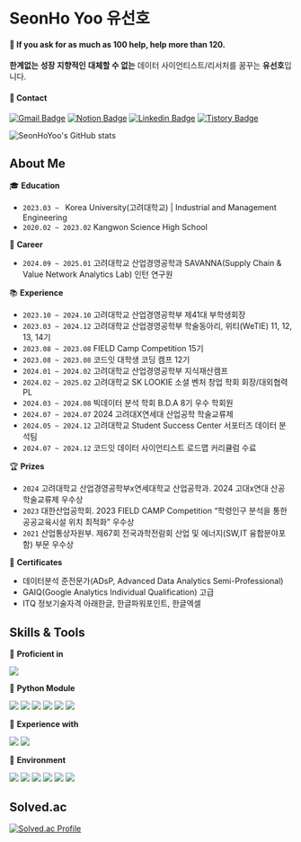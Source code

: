 # SeonHo Yoo 유선호
 
#### 💬 If you ask for as much as 100 help, help more than 120. 
**한계없는** **성장 지향적인** **대체할 수 없는** 데이터 사이언티스트/리서처를 꿈꾸는 **유선호**입니다.

#### 📧 Contact 
[![Gmail Badge](https://img.shields.io/badge/Gmail-d14836?style=flat-square&logo=Gmail&logoColor=white&link=mailto:leoyoo2004@gmail.com)](mailto:leoyoo2004@gmail.com)
[![Notion Badge](https://img.shields.io/badge/-Notion-dd2a7b?style=flat-square&logo=notion&logoColor=white&link=https://seonhoyoo.notion.site/SeonHo-Yoo-808ec3fddce24937b676c12386dabf55?pvs=4)](https://seonhoyoo.notion.site/SeonHo-Yoo-808ec3fddce24937b676c12386dabf55?pvs=4) 
[![Linkedin Badge](https://img.shields.io/badge/-LinkedIn-blue?style=flat-square&logo=Linkedin&logoColor=white&link=https://www.linkedin.com/in/seonhoyoo/?originalSubdomain=kr)](https://www.linkedin.com/in/seonhoyoo/?originalSubdomain=kr)
[![Tistory Badge](http://img.shields.io/badge/-Tistory-brightgreen?style=flat-square&logo=FF5722&link=https://dsdiary.tistory.com/)](https://dsdiary.tistory.com/)

![SeonHoYoo's GitHub stats](https://github-readme-stats.vercel.app/api?username=SeonHoYoo&show_icons=true&theme=highcontrast&width=50)
   
## About Me
🎓 **Education**
- <code>2023.03 ~ </code> Korea University(고려대학교) | Industrial and Management Engineering
- <code>2020.02 ~ 2023.02</code> Kangwon Science High School

💼 **Career**
- <code>2024.09 ~ 2025.01</code> 고려대학교 산업경영공학과 SAVANNA(Supply Chain & Value Network Analytics Lab) 인턴 연구원
 
📚 **Experience**
- <code>2023.10 ~ 2024.10</code> 고려대학교 산업경영공학부 제41대 부학생회장
- <code>2023.03 ~ 2024.12</code> 고려대학교 산업경영공학부 학술동아리, 위티(WeTIE) 11, 12, 13, 14기
- <code>2023.08 ~ 2023.08</code> FIELD Camp Competition 15기
- <code>2023.08 ~ 2023.08</code> 코드잇 대학생 코딩 캠프 12기
- <code>2024.01 ~ 2024.02</code> 고려대학교 산업경영공학부 지식재산캠프
- <code>2024.02 ~ 2025.02</code> 고려대학교 SK LOOKIE 소셜 벤처 창업 학회 회장/대외협력 PL
- <code>2024.03 ~ 2024.08</code> 빅데이터 분석 학회 B.D.A 8기 우수 학회원
- <code>2024.07 ~ 2024.07</code> 2024 고려대X연세대 산업공학 학술교류제
- <code>2024.05 ~ 2024.12</code> 고려대학교 Student Success Center 서포터즈 데이터 분석팀
- <code>2024.07 ~ 2024.12</code> 코드잇 데이터 사이언티스트 로드맵 커리큘럼 수료

🏆 **Prizes**
- <code>2024</code> 고려대학교 산업경영공학부x연세대학교 산업공학과. 2024 고대x연대 산공 학술교류제 우수상
- <code>2023</code> 대한산업공학회. 2023 FIELD CAMP Competition “학령인구 분석을 통한 공공교육시설 위치 최적화” 우수상
- <code>2021</code> 산업통상자원부. 제67회 전국과학전람회 산업 및 에너지(SW,IT 융합분야포함) 부문 우수상

🪪 **Certificates**
- 데이터분석 준전문가(ADsP, Advanced Data Analytics Semi-Professional)
- GAIQ(Google Analytics Individual Qualification) 고급
- ITQ 정보기술자격 아래한글, 한글파워포인트, 한글엑셀

## Skills & Tools
📕 **Proficient in**

<img src="https://camo.githubusercontent.com/7ed31ba8585682c70901bb7567d5ca186e6808d0d5c8619fc78ca3bfa5855795/68747470733a2f2f696d672e736869656c64732e696f2f62616467652f507974686f6e2d3337373641423f7374796c653d666c6174266c6f676f3d507974686f6e266c6f676f436f6c6f723d7768697465" data-canonical-src="https://img.shields.io/badge/Python-3776AB?style=flat&amp;logo=Python&amp;logoColor=white" style="max-width: 100%;">

📗 **Python Module**

<img src="https://camo.githubusercontent.com/3a41d9ac012d573cc8f5e39619d2849bb21ecce44024159a568ea4d0eeb88dea/68747470733a2f2f696d672e736869656c64732e696f2f62616467652f70616e6461732d3135303435383f7374796c653d666c6174266c6f676f3d70616e646173266c6f676f436f6c6f723d7768697465" data-canonical-src="https://img.shields.io/badge/pandas-150458?style=flat&amp;logo=pandas&amp;logoColor=white" style="max-width: 100%;"> <img src="https://camo.githubusercontent.com/42929b4ddd17b99208b4d94e440e055fa001a4c53d7c406fb97e6b644f6747d5/68747470733a2f2f696d672e736869656c64732e696f2f62616467652f4e756d50792d3031333234333f7374796c653d666c6174266c6f676f3d4e756d5079266c6f676f436f6c6f723d7768697465" data-canonical-src="https://img.shields.io/badge/NumPy-013243?style=flat&amp;logo=NumPy&amp;logoColor=white" style="max-width: 100%;"> <img src="https://camo.githubusercontent.com/a0ea014ad837a7baf52cd958be74c9bc9e900c57056bf30539b8add2b6458036/68747470733a2f2f696d672e736869656c64732e696f2f62616467652f4d6174706c6f746c69622d3043313532383f7374796c653d666c6174266c6f676f3d536f756e64636861727473266c6f676f436f6c6f723d7768697465" data-canonical-src="https://img.shields.io/badge/Matplotlib-0C1528?style=flat&amp;logo=Soundcharts&amp;logoColor=white" style="max-width: 100%;"> <img src="https://camo.githubusercontent.com/834bfc7546a1ae9fec6f648a664c9b63a8446e06c32a0469e8cebca7c0c97e50/68747470733a2f2f696d672e736869656c64732e696f2f62616467652f7363696b69742532306c6561726e2d4637393331453f7374796c653d666c6174266c6f676f3d7363696b69742d6c6561726e266c6f676f436f6c6f723d7768697465" data-canonical-src="https://img.shields.io/badge/scikit%20learn-F7931E?style=flat&amp;logo=scikit-learn&amp;logoColor=white" style="max-width: 100%;"> <img src="https://camo.githubusercontent.com/e93a11ea9127a937c84e6039c82e4609b4f8a76a8e96e87964cd6cd119fac5fc/68747470733a2f2f696d672e736869656c64732e696f2f62616467652f54656e736f72466c6f772d4646364630303f7374796c653d666c6174266c6f676f3d54656e736f72466c6f77266c6f676f436f6c6f723d7768697465" data-canonical-src="https://img.shields.io/badge/TensorFlow-FF6F00?style=flat&amp;logo=TensorFlow&amp;logoColor=white" style="max-width: 100%;"> <img src="https://camo.githubusercontent.com/170b0d72d2ed27d5583500c627f27d09d4b86b980ddc2905eb9d593ee8b84a91/68747470733a2f2f696d672e736869656c64732e696f2f62616467652f5079546f7263682d4545344332433f7374796c653d666c6174266c6f676f3d5079546f726368266c6f676f436f6c6f723d7768697465" data-canonical-src="https://img.shields.io/badge/PyTorch-EE4C2C?style=flat&amp;logo=PyTorch&amp;logoColor=white" style="max-width: 100%;">

📙 **Experience with**

<img src="https://camo.githubusercontent.com/bbfd4353a707cecc90f8e10e72029f2d7eb09d39a0aa55ac2f3804b204168b0b/68747470733a2f2f696d672e736869656c64732e696f2f62616467652f522d3237364443333f7374796c653d666c6174266c6f676f3d52266c6f676f436f6c6f723d7768697465" data-canonical-src="https://img.shields.io/badge/R-276DC3?style=flat&amp;logo=R&amp;logoColor=white" style="max-width: 100%;"> <img src="https://camo.githubusercontent.com/fc96ccbae9255b70ea847d9a5accb575feda17ef5915aa662ff3effe85fa31bb/68747470733a2f2f696d672e736869656c64732e696f2f62616467652f5341532d3432383546343f7374796c653d666c6174266c6f676f3d676f6f676c656368726f6d65266c6f676f436f6c6f723d626c7565" data-canonical-src="https://img.shields.io/badge/SAS-4285F4?style=flat&amp;logo=googlechrome&amp;logoColor=blue" style="max-width: 100%;">

📘 **Environment**

<img src="https://camo.githubusercontent.com/f45371386161ee8384ecab25ca6a3e4fd44d06ac2d139f39240d8eb72b4ed3ee/68747470733a2f2f696d672e736869656c64732e696f2f62616467652f4a7570797465722d4633373632363f7374796c653d666c6174266c6f676f3d4a757079746572266c6f676f436f6c6f723d7768697465" data-canonical-src="https://img.shields.io/badge/Jupyter-F37626?style=flat&amp;logo=Jupyter&amp;logoColor=white" style="max-width: 100%;"> <img src="https://camo.githubusercontent.com/bccdbad45bb89d5179a1af793ff672e96c76c1b45b3a46679c5149f3e9f51df7/68747470733a2f2f696d672e736869656c64732e696f2f62616467652f476f6f676c65253230436f6c61622d4639414230303f7374796c653d666c6174266c6f676f3d676f6f676c65636f6c6162266c6f676f436f6c6f723d7768697465" data-canonical-src="https://img.shields.io/badge/Google%20Colab-F9AB00?style=flat&amp;logo=googlecolab&amp;logoColor=white" style="max-width: 100%;"> <img src="https://camo.githubusercontent.com/54b39b32d81b640efb103cb082ee33f997f54fbfb8bfd311f29ed48fffa64c43/68747470733a2f2f696d672e736869656c64732e696f2f62616467652f56697375616c25323053747564696f253230436f64652d3030374143433f7374796c653d666c6174266c6f676f3d76697375616c73747564696f636f6465266c6f676f436f6c6f723d7768697465" data-canonical-src="https://img.shields.io/badge/Visual%20Studio%20Code-007ACC?style=flat&amp;logo=visualstudiocode&amp;logoColor=white" style="max-width: 100%;"> <img src="https://camo.githubusercontent.com/1cd3e34b21c296a18feed3f4defa6feff95fccaf5205869949570e619375f657/68747470733a2f2f696d672e736869656c64732e696f2f62616467652f5253747564696f2d3735414144423f7374796c653d666c6174266c6f676f3d5253747564696f266c6f676f436f6c6f723d7768697465" data-canonical-src="https://img.shields.io/badge/RStudio-75AADB?style=flat&amp;logo=RStudio&amp;logoColor=white" style="max-width: 100%;"> <img src="https://camo.githubusercontent.com/7b1310deebc2c8a1891219214194d3bcb4dd23f12f623d44d403f99b448c0903/68747470733a2f2f696d672e736869656c64732e696f2f62616467652f4769746875622d3138313731373f7374796c653d666c6174266c6f676f3d476974687562266c6f676f436f6c6f723d7768697465" data-canonical-src="https://img.shields.io/badge/Github-181717?style=flat&amp;logo=Github&amp;logoColor=white" style="max-width: 100%;"> <img src="https://camo.githubusercontent.com/ceb49223237d836dd0a104f59bdaa157c8dd5cb82849152ff49ef131d9be1a14/68747470733a2f2f696d672e736869656c64732e696f2f62616467652f4e6f74696f6e2d3030303030303f7374796c653d666c6174266c6f676f3d4e6f74696f6e266c6f676f436f6c6f723d7768697465" data-canonical-src="https://img.shields.io/badge/Notion-000000?style=flat&amp;logo=Notion&amp;logoColor=white" style="max-width: 100%;">
<br>


## Solved.ac
[![Solved.ac Profile](http://mazassumnida.wtf/api/generate_badge?boj=leoyoo2004)](https://solved.ac/leoyoo2004)

<!--
![SeonHoYoo's GitHub stats](https://github-readme-stats.vercel.app/api?username=SeonHoYoo&show_icons=true&theme=highcontrast)
![Top Langs](https://github-readme-stats.vercel.app/api/top-langs/?username=SeonHoYoo&layout=compact&theme=highcontrast)
[![Solved.ac Profile](http://mazassumnida.wtf/api/generate_badge?boj=leoyoo2004)](https://solved.ac/leoyoo2004)

<!--
**SeonHoYoo/SeonHoYoo** is a ✨ _special_ ✨ repository because its `README.md` (this file) appears on your GitHub profile.

Here are some ideas to get you started:

- 🔭 I’m currently working on ...
- 🌱 I’m currently learning ...
- 👯 I’m looking to collaborate on ...
- 🤔 I’m looking for help with ...
- 💬 Ask me about ...
- 📫 How to reach me: ...
- 😄 Pronouns: ...
- ⚡ Fun fact: ...
-->
